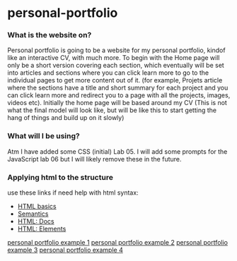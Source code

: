 # personal-portfolio
### What is the website on?
Personal portfolio is going to be a website for my personal portfolio, kindof like an interactive CV, with much more.
To begin with the Home page will only be a short version covering each section, which eventually will be set into articles and sections where you can click learn more to go to the individual pages to get more content out of it. (for example, Projets article where the sections have a title and short summary for each project and you can click learn more and redirect you to a page with all the projects, images, videos etc).
Initially the home page will be based around my CV (This is not what the final model will look like, but will be like this to start getting the hang of things and build up on it slowly)

### What will I be using?
Atm I have added some CSS (initial) Lab 05.
I will add some prompts for the JavaScript lab 06 but I will likely remove these in the future.


### Applying html to the structure
use these links if need help with html syntax:
* [HTML basics](https://developer.mozilla.org/en-US/docs/Learn/Getting_started_with_the_web/HTML_basics#so_what_is_html)  
* [Semantics](https://developer.mozilla.org/en-US/docs/Glossary/Semantics)  
* [HTML: Docs ](https://developer.mozilla.org/en-US/docs/Web/HTML)  
* [HTML: Elements](https://developer.mozilla.org/en-US/docs/Web/HTML/Element)

[personal portfolio example 1](https://www.thaisafernandes.com/)
[personal portfolio example 2](https://elezea.com/blog/)
[personal portfolio example 3](https://music.elezea.com/about/)
[personal portfolio example 4](https://dribbble.com/shots/14084662-Personal-Portfolio-App)

<!-- This will be an image that when you click it will show you the content page (atm its just an image)
        <img src="https://www.google.com/url?sa=i&url=https%3A%2F%2Fwww.onlinewebfonts.com%2Ficon%2F278661&psig=AOvVaw3WRdTBxd7xhdRtujpqNVKO&ust=1686320700963000&source=images&cd=vfe&ved=0CBAQjRxqFwoTCPD1_6Tws_8CFQAAAAAdAAAAABAE"
             alt="Content"> -->